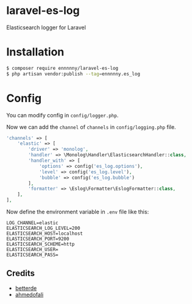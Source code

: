 # laravel-es-log
Elasticsearch logger for Laravel
# Installation

```bash
$ composer require ennnnny/laravel-es-log
$ php artisan vendor:publish --tag=ennnnny.es_log
```

# Config

You can modify config in `config/logger.php`.

Now we can add the `channel` of `channels` in `config/logging.php` file.

```php
'channels' => [
    'elastic' => [
        'driver' => 'monolog',
        'handler' => \Monolog\Handler\ElasticsearchHandler::class,
        'handler_with' => [
            'options' => config('es_log.options'),
            'level' => config('es_log.level'),
            'bubble' => config('es_log.bubble')
        ],
        'formatter' => \Eslog\Formatter\EslogFormatter::class,
    ],
],
```
Now define the environment variable in `.env` file like this:

```
LOG_CHANNEL=elastic
ELASTICSEARCH_LOG_LEVEL=200
ELASTICSEARCH_HOST=localhost
ELASTICSEARCH_PORT=9200
ELASTICSEARCH_SCHEME=http
ELASTICSEARCH_USER=
ELASTICSEARCH_PASS=
```
## Credits

- [betterde](https://github.com/betterde/logger)
- [ahmedofali](https://github.com/ahmedofali/laravel-elk-log)
